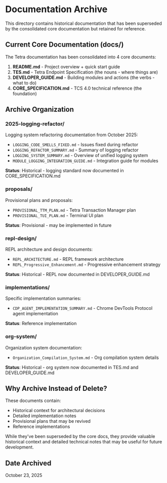 # Documentation Archive

This directory contains historical documentation that has been superseded by the consolidated core documentation but retained for reference.

## Current Core Documentation (docs/)

The Tetra documentation has been consolidated into 4 core documents:

1. **README.md** - Project overview + quick start guide
2. **TES.md** - Tetra Endpoint Specification (the nouns - where things are)
3. **DEVELOPER_GUIDE.md** - Building modules and actions (the verbs - what to do)
4. **CORE_SPECIFICATION.md** - TCS 4.0 technical reference (the foundation)

## Archive Organization

### 2025-logging-refactor/
Logging system refactoring documentation from October 2025:
- `LOGGING_CODE_SMELLS_FIXED.md` - Issues fixed during refactor
- `LOGGING_REFACTOR_SUMMARY.md` - Summary of logging refactor
- `LOGGING_SYSTEM_SUMMARY.md` - Overview of unified logging system
- `MODULE_LOGGING_INTEGRATION_GUIDE.md` - Integration guide for modules

**Status**: Historical - logging standard now documented in CORE_SPECIFICATION.md

### proposals/
Provisional plans and proposals:
- `PROVISIONAL_TTM_PLAN.md` - Tetra Transaction Manager plan
- `PROVISIONAL_TUI_PLAN.md` - Terminal UI plan

**Status**: Provisional - may be implemented in future

### repl-design/
REPL architecture and design documents:
- `REPL_ARCHITECTURE.md` - REPL framework architecture
- `REPL_Progressive_Enhancement.md` - Progressive enhancement strategy

**Status**: Historical - REPL now documented in DEVELOPER_GUIDE.md

### implementations/
Specific implementation summaries:
- `CDP_AGENT_IMPLEMENTATION_SUMMARY.md` - Chrome DevTools Protocol agent implementation

**Status**: Reference implementation

### org-system/
Organization system documentation:
- `Organization_Compilation_System.md` - Org compilation system details

**Status**: Historical - org system now documented in TES.md and DEVELOPER_GUIDE.md

## Why Archive Instead of Delete?

These documents contain:
- Historical context for architectural decisions
- Detailed implementation notes
- Provisional plans that may be revived
- Reference implementations

While they've been superseded by the core docs, they provide valuable historical context and detailed technical notes that may be useful for future development.

## Date Archived

October 23, 2025
